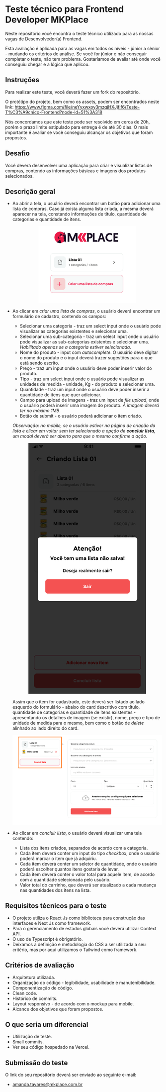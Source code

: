 # Teste técnico para Frontend Developer MKPlace

Neste repositório você encontra o teste técnico utilizado para as nossas vagas de Desenvolvedor(a) Frontend.

Esta avaliação é aplicada para as vagas em todos os níveis - júnior a sênior - mudando os critérios de análise.
Se você for júnior e não conseguir completar o teste, não tem problema. Gostaríamos de avaliar até onde você conseguiu chegar e a lógica que aplicou.

## Instruções

Para realizar este teste, você deverá fazer um fork do repositório.

O protótipo do projeto, bem como os assets, podem ser encontrados neste link: https://www.figma.com/file/neYyxwxoy3mzqjHXJjfif6/Teste-T%C3%A9cnico-Frontend?node-id=51%3A318

Nós concordamos que este teste pode ser resolvido em cerca de 20h, porém o prazo limite estipulado para entrega é de até 30 dias. O mais importante é avaliar se você conseguiu alcançar os objetivos que foram propostos.

## Desafio

Você deverá desenvolver uma aplicação para criar e visualizar listas de compras, contendo as informações básicas e imagens dos produtos selecionados.

## Descrição geral

- Ao abrir a tela, o usuário deverá encontrar um botão para adicionar uma lista de compras.
  Caso já exista alguma lista criada, a mesma deverá aparecer na tela, constando informações de título, quantidade de categorias e quantidade de itens.

  <center><img src="public/img/tela_inicial.png" alt="tela inicial"/></center>

- Ao clicar em _criar uma lista de compras_, o usuário deverá encontrar um formulário de cadastro, contendo os campos:

  - Selecionar uma categoria - traz um select input onde o usuário pode visualizar as categorias existentes e selecionar uma.
  - Selecionar uma sub-categoria - traz um select input onde o usuário pode visualizar as sub-categorias existentes e selecionar uma. _Habilitado apenas se a categoria estiver selecionada_.
  - Nome do produto - input com _autocomplete_. O usuário deve digitar o nome do produto e o input deverá trazer sugestões para o que está sendo escrito.
  - Preço - traz um input onde o usuário deve poder inserir valor do produto.
  - Tipo - traz um select input onde o usuário pode visualizar as unidades de medida - unidade, Kg - do produto e selecionar uma.
  - Quantidade - traz um input onde o usuário deve poder inserir a quantidade de itens que quer adicionar.
  - Campo para upload de imagens - traz um input de _file upload_, onde o usuário poderá inserir uma imagem do produto. _A imagem deverá ter no máximo 1MB_.
  - Botão de submit - o usuário poderá adicionar o item criado.

  _Observação: no mobile, se o usuário estiver na página de criação da lista e clicar em voltar sem ter selecionado a opção de **concluir lista**, um modal deverá ser aberto para que o mesmo confirme a ação._

  <center><img src="public/img/mobile_modal.png" alt="Modal mobile"/></center>

  Assim que o item for cadastrado, este deverá ser listado ao lado esquerdo do formulário - abaixo do card descritivo com título, quantidade de categorias e quantidade de itens existentes - apresentando os detalhes de imagem (se existir), nome, preço e tipo de unidade de medida para o mesmo, bem como o botão de _delete_ alinhado ao lado direito do card.

  ![formulário de criação](public/img/criando_lista.png)

- Ao clicar em _concluir lista_, o usuário deverá visualizar uma tela contendo:
  - Lista dos itens criados, separados de acordo com a categoria.
  - Cada item deverá conter um input do tipo _checkbox_, onde o usuário poderá marcar o item que já adquiriu.
  - Cada item deverá conter um seletor de quantidade, onde o usuário poderá escolher quantos itens gostaria de levar.
  - Cada item deverá conter o valor total para aquele item, de acordo com a quantidade selecionada pelo usuário.
  - Valor total do carrinho, que deverá ser atualizado a cada mudança nas quantidades dos itens na lista.

## Requisitos técnicos para o teste

- O projeto utiliza o React Js como biblioteca para construção das interfaces e Next Js como framework.
- Para o gerenciamento de estados globais você deverá utilizar Context API.
- O uso de Typescript é obrigatório.
- Deixamos a definição e metodologia do CSS a ser utilizada a seu critério, mas por aqui utilizamos o Tailwind como framework.

## Critérios de avaliação

- Arquitetura utilizada.
- Organização do código - legibilidade, usabilidade e manutenibilidade.
- Componentização de código.
- Clean code.
- Histórico de commits.
- Layout responsivo - de acordo com o mockup para mobile.
- Alcance dos objetivos que foram propostos.

## O que seria um diferencial

- Utilização de teste.
- Small commits.
- Ver seu código hospedado na Vercel.

## Submissão do teste

O link do seu repositório deverá ser enviado ao seguinte e-mail:

- amanda.tavares@mkplace.com.br
